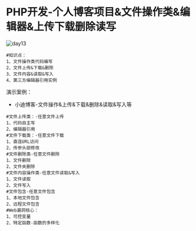 # PHP开发-个人博客项目&文件操作类&编辑器&上传下载删除读写

![day13](/Users/yangluchao/Documents/GitHub/security/image/day13.png)

```
#知识点：
1、文件操作类代码编写
2、文件上传&下载&删除
3、文件内容&读取&写入
4、第三方编辑器引用实例
```

演示案例：

-   小迪博客-文件操作&上传&下载&删除&读取&写入等

```
#文件上传类：-任意文件上传
1、代码自主写
2、编辑器引用
#文件下载类：-任意文件下载
1、直连URL访问
2、传参头部修改
#文件删除类-任意文件删除
1、文件删除
2、文件夹删除
#文件内容操作类-任意文件读取&写入
1、文件读取
2、文件写入
#文件包含-任意文件包含
1、本地文件包含
2、远程文件包含
#Web漏洞核心：
1、可控变量
2、特定函数-函数的多样化

```


